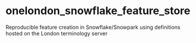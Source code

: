 # onelondon_snowflake_feature_store
Reproducible feature creation in Snowflake/Snowpark using definitions hosted on the London terminology server 
